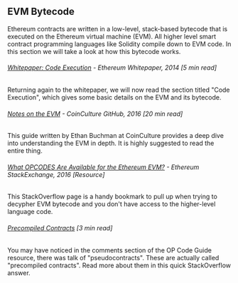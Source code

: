 ## EVM Bytecode

Ethereum contracts are written in a low-level, stack-based bytecode that is executed on the Ethereum virtual machine \(EVM\).  All higher level smart contract programming languages like Solidity compile down to EVM code.  In this section we will take a look at how this bytecode works.

###### [Whitepaper:  Code Execution](https://github.com/ethereum/wiki/wiki/White-Paper#code-execution) - Ethereum Whitepaper, 2014 \[5 min read\]

Returning again to the whitepaper, we will now read the section titled "Code Execution", which gives some basic details on the EVM and its bytecode.

###### [Notes on the EVM](https://github.com/CoinCulture/evm-tools/blob/master/analysis/guide.md) - CoinCulture GitHub, 2016  \[20 min read\]

This guide written by Ethan Buchman at CoinCulture provides a deep dive into understanding the EVM in depth.  It is highly suggested to read the entire thing.

###### [What OPCODES Are Available for the Ethereum EVM?](https://ethereum.stackexchange.com/questions/119/what-opcodes-are-available-for-the-ethereum-evm) - Ethereum StackExchange, 2016 \[Resource\]

This StackOverflow page is a handy bookmark to pull up when trying to decypher EVM bytecode and you don't have access to the higher-level language code.

###### [Precompiled Contracts](https://ethereum.stackexchange.com/questions/440/whats-a-precompiled-contract-and-how-are-they-different-from-native-opcodes) \[3 min read\]

You may have noticed in the comments section of the OP Code Guide resource, there was talk of "pseudocontracts".  These are actually called "precompiled contracts".  Read more about them in this quick StackOverflow answer.

